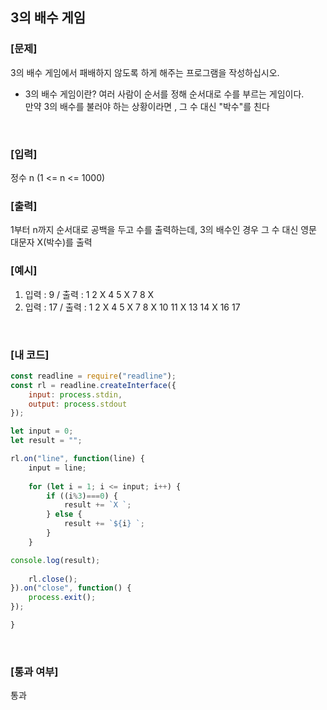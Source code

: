 ## 3의 배수 게임

### [문제]

3의 배수 게임에서 패배하지 않도록 하게 해주는 프로그램을 작성하십시오.  

* 3의 배수 게임이란? 여러 사람이 순서를 정해 순서대로 수를 부르는 게임이다.  
  만약 3의 배수를 불러야 하는 상황이라면 , 그 수 대신 "박수"를 친다

<br/>

### [입력]
정수 n (1 <= n <= 1000) 
<br/>

### [출력]
1부터 n까지 순서대로 공백을 두고 수를 출력하는데, 3의 배수인 경우 그 수 대신 영문 대문자 X(박수)를 출력
<br/>

### [예시]
1) 입력 : 9  /  출력 : 1 2 X 4 5 X 7 8 X
2) 입력 : 17  /  출력 : 1 2 X 4 5 X 7 8 X 10 11 X 13 14 X 16 17
<br/>

### [내 코드]
```javascript
const readline = require("readline");
const rl = readline.createInterface({
	input: process.stdin,
	output: process.stdout
});

let input = 0;
let result = "";

rl.on("line", function(line) {
	input = line;
	
	for (let i = 1; i <= input; i++) {
		if ((i%3)===0) {
			result += `X `;
		} else {
			result += `${i} `;
		}
	}

console.log(result);
	
	rl.close();
}).on("close", function() {
	process.exit();
});

}
```
<br/>

### [통과 여부]
통과
